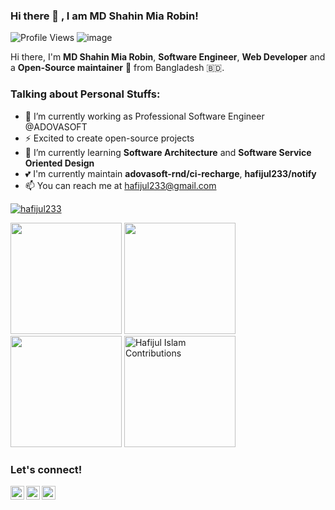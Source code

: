 ### Hi there 👋 , I am MD Shahin Mia Robin!
![Profile Views](https://gpvc.arturio.dev/hafijul233)
![image](https://img.shields.io/github/followers/hafijul233?label=follow&style=social)
    
Hi there, I'm **MD Shahin Mia Robin**, **Software Engineer**, **Web Developer** and a **Open-Source maintainer** 🚀 from Bangladesh 🇧🇩.

### Talking about Personal Stuffs:
  - 🔭 I’m currently working as Professional Software Engineer @ADOVASOFT
  - ⚡ Excited to create open-source projects
  - 🌱 I’m currently learning **Software Architecture** and **Software Service Oriented Design**
  - 💕 I'm currently maintain **adovasoft-rnd/ci-recharge**, **hafijul233/notify**
  - 📫 You can reach me at <a href="mailto:hafijul233@gmail.com">hafijul233@gmail.com</a>
<p align="left"> 
    <a href="https://github.com/ryo-ma/github-profile-trophy">
        <img src="https://github-profile-trophy.vercel.app/?username=hafijul233" alt="hafijul233" /></a> </p>
<p>
    <img src="https://github-readme-stats.vercel.app/api?username=hafijul233&show_icons=true&count_private=true" height=178 />
    <img src="https://github-readme-stats.vercel.app/api/top-langs/?username=hafijul233&layout=compact" height=178 />
    <img src="https://github-readme-stats.vercel.app/api/wakatime/?username=hafijul233&layout=compact" height=178 />
    <img src="https://github-readme-streak-stats.herokuapp.com/?user=hafijul233&layout=compact" height="178" alt="Hafijul Islam Contributions" />
</p>

### Let's connect!
<p>
    <a href="https://www.linkedin.com/in/mohammad-hafijul-islam-b9a882137/" target="blank"><img align="left" alt="Mohammad Hafijul Islam's LinkedIn" width="22px" src="https://cdn.jsdelivr.net/npm/simple-icons@v3/icons/linkedin.svg" /></a>
    <a href="https://web.facebook.com/hafijul233" target="blank"><img align="left" alt="Mohammad Hafijul Islam's Facebook" width="22px" src="https://cdn.jsdelivr.net/npm/simple-icons@v3/icons/facebook.svg" /></a>
    <a href="https://twitter.com/hafijul233" target="blank"><img align="left" alt="Mohammad Hafijul Islam's Twitter" width="22px" src="https://cdn.jsdelivr.net/npm/simple-icons@v3/icons/twitter.svg" /></a>
</p>
